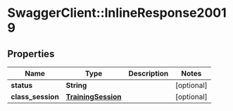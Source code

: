 # SwaggerClient::InlineResponse20019

## Properties
Name | Type | Description | Notes
------------ | ------------- | ------------- | -------------
**status** | **String** |  | [optional] 
**class_session** | [**TrainingSession**](TrainingSession.md) |  | [optional] 


